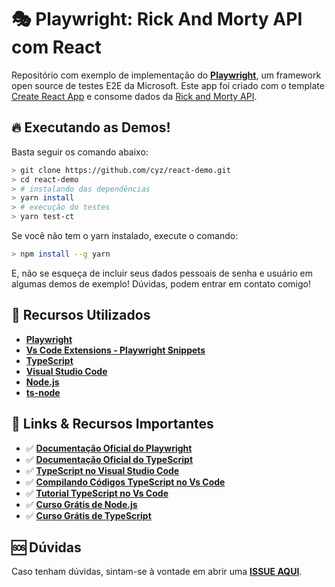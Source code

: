 # 🎭 Playwright: Rick And Morty API com React

Repositório com exemplo de implementação do **[Playwright](https://playwright.dev/)**, um framework open source de testes E2E da Microsoft. Este app foi criado com o template [Create React App](https://github.com/facebook/create-react-app) e consome dados da [Rick and Morty API](https://rickandmortyapi.com/).

## 🔥 Executando as Demos!

Basta seguir os comando abaixo:

```bash
> git clone https://github.com/cyz/react-demo.git
> cd react-demo
> # instalando das dependências
> yarn install 
> # execução do testes
> yarn test-ct
```

Se você não tem o yarn instalado, execute o comando:
```bash
> npm install --g yarn
```

E, não se esqueça de incluir seus dados pessoais de senha e usuário em algumas demos de exemplo! Dúvidas, podem entrar em contato comigo!

## 🚀 Recursos Utilizados

* **[Playwright](https://www.npmjs.com/package/playwright)**
* **[Vs Code Extensions - Playwright Snippets](https://marketplace.visualstudio.com/items?itemName=nitayneeman.playwright-snippets&wt.mc_id=seriespg_17010_webpage_reactor)**
* **[TypeScript](https://www.typescriptlang.org/download)**
* **[Visual Studio Code](https://code.visualstudio.com/?wt.mc_id=seriespg_17010_webpage_reactor)**
* **[Node.js](https://nodejs.org/en/)**
* **[ts-node](https://www.npmjs.com/package/ts-node)**

## :link: Links & Recursos Importantes

- ✅ **[Documentação Oficial do Playwright](https://playwright.dev/docs/intro)**
- ✅ **[Documentação Oficial do TypeScript](http://typescriptlang.org/docs/handbook/)**
- ✅ **[TypeScript no Visual Studio Code](https://code.visualstudio.com/docs/languages/typescript?wt.mc_id=seriespg_17010_webpage_reactor)**
- ✅ **[Compilando Códigos TypeScript no Vs Code](https://code.visualstudio.com/docs/typescript/typescript-compiling?wt.mc_id=seriespg_17010_webpage_reactor)**
- ✅ **[Tutorial TypeScript no Vs Code](https://code.visualstudio.com/docs/typescript/typescript-tutorial?wt.mc_id=seriespg_17010_webpage_reactor)**
- ✅ **[Curso Grátis de Node.js](https://docs.microsoft.com/learn/paths/build-javascript-applications-nodejs/?wt.mc_id=seriespg_17010_webpage_reactor)**
- ✅ **[Curso Grátis de TypeScript](https://docs.microsoft.com/learn/paths/build-javascript-applications-typescript/?wt.mc_id=seriespg_17010_webpage_reactor)**

## :sos: Dúvidas

Caso tenham dúvidas, sintam-se à vontade em abrir uma **[ISSUE AQUI](https://github.com/cyz/react-demo/issues)**.
